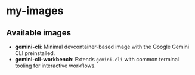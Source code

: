# my-images

## Available images

- **gemini-cli**: Minimal devcontainer-based image with the Google Gemini CLI preinstalled.
- **gemini-cli-workbench**: Extends `gemini-cli` with common terminal tooling for interactive workflows.
